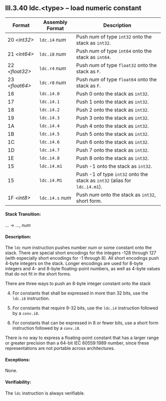 ## III.3.40 ldc.\<type\> &ndash; load numeric constant

 | Format | Assembly Format | Description
 | ---- | ---- | ----
 | 20 _\<int32\>_ | `ldc.i4` _num_ | Push _num_ of type `int32` onto the stack as `int32`.
 | 21 _\<int64\>_ | `ldc.i8` _num_ | Push _num_ of type `int64` onto the stack as `int64`.
 | 22 _\<float32\>_ | `ldc.r4` _num_ | Push _num_ of type `float32` onto the stack as `F`.
 | 23 _\<float64\>_ | `ldc.r8` _num_ | Push _num_ of type `float64` onto the stack as `F`.
 | 16 | `ldc.i4.0` | Push 0 onto the stack as `int32`.
 | 17 | `ldc.i4.1` | Push 1 onto the stack as `int32`.
 | 18 | `ldc.i4.2` | Push 2 onto the stack as `int32`.
 | 19 | `ldc.i4.3` | Push 3 onto the stack as `int32`.
 | 1A | `ldc.i4.4` | Push 4 onto the stack as `int32`.
 | 1B | `ldc.i4.5` | Push 5 onto the stack as `int32`.
 | 1C | `ldc.i4.6` | Push 6 onto the stack as `int32`.
 | 1D | `ldc.i4.7` | Push 7 onto the stack as `int32`.
 | 1E | `ldc.i4.8` | Push 8 onto the stack as `int32`.
 | 15 | `ldc.i4.m1` | Push -1 onto the stack as `int32`.
 | 15 | `ldc.i4.M1` | Push -1 of type `int32` onto the stack as `int32` (alias for `ldc.i4.m1`).
 | 1F _\<int8\>_ | `ldc.i4.s` _num_ | Push _num_ onto the stack as `int32`, short form.

#### Stack Transition:

&hellip; &rarr; &hellip;, _num_

#### Description:

The `ldc` _num_ instruction pushes number _num_ or some constant onto the stack. There are special short encodings for the integers -128 through 127 (with especially short encodings for -1 through 8). All short encodings push 4-byte integers on the stack. Longer encodings are used for 8-byte integers and 4- and 8-byte floating-point numbers, as well as 4-byte values that do not fit in the short forms.

There are three ways to push an 8-byte integer constant onto the stack

 4. For constants that shall be expressed in more than 32 bits, use the `ldc.i8` instruction.

 5. For constants that require 9-32 bits, use the `ldc.i4` instruction followed by a `conv.i8`.

 6. For constants that can be expressed in 8 or fewer bits, use a short form instruction followed by a `conv.i8`.

There is no way to express a floating-point constant that has a larger range or greater precision than a 64-bit IEC 60559:1989 number, since these representations are not portable across architectures.

#### Exceptions:

None.

#### Verifiability:

The `ldc` instruction is always verifiable.
